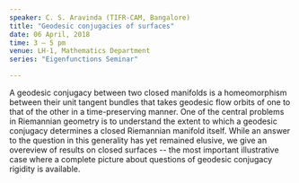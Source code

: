 ```yaml
---
speaker: C. S. Aravinda (TIFR-CAM, Bangalore)
title: "Geodesic conjugacies of surfaces"
date: 06 April, 2018
time: 3 – 5 pm
venue: LH-1, Mathematics Department
series: "Eigenfunctions Seminar"

---
```


A geodesic conjugacy between two closed manifolds is a homeomorphism between their unit tangent bundles that takes geodesic flow orbits of one to that of the other in a time-preserving manner. One of the central problems in Riemannian geometry is to understand the extent to which a geodesic conjugacy determines a closed Riemannian manifold itself. While an answer to the question in this generality has yet remained elusive, we give an overeview of results on closed surfaces -- the most important illustrative case where a complete picture about questions of geodesic conjugacy rigidity is available.
